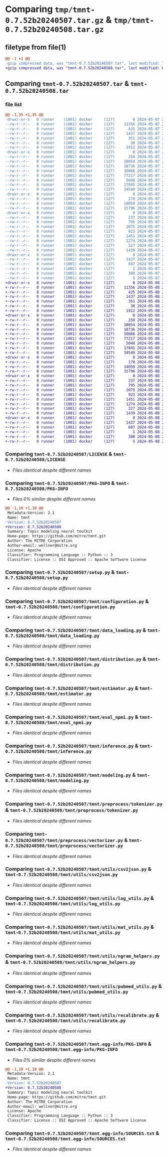 # Comparing `tmp/tmnt-0.7.52b20240507.tar.gz` & `tmp/tmnt-0.7.52b20240508.tar.gz`

## filetype from file(1)

```diff
@@ -1 +1 @@
-gzip compressed data, was "tmnt-0.7.52b20240507.tar", last modified: Tue May  7 23:04:51 2024, max compression
+gzip compressed data, was "tmnt-0.7.52b20240508.tar", last modified: Wed May  8 23:05:01 2024, max compression
```

## Comparing `tmnt-0.7.52b20240507.tar` & `tmnt-0.7.52b20240508.tar`

### file list

```diff
@@ -1,35 +1,35 @@
-drwxr-xr-x   0 runner    (1001) docker     (127)        0 2024-05-07 23:04:51.951288 tmnt-0.7.52b20240507/
--rw-r--r--   0 runner    (1001) docker     (127)    11356 2024-05-07 23:04:43.000000 tmnt-0.7.52b20240507/LICENSE
--rw-r--r--   0 runner    (1001) docker     (127)      425 2024-05-07 23:04:43.000000 tmnt-0.7.52b20240507/NOTICE
--rw-r--r--   0 runner    (1001) docker     (127)     1437 2024-05-07 23:04:51.951288 tmnt-0.7.52b20240507/PKG-INFO
--rw-r--r--   0 runner    (1001) docker     (127)      351 2024-05-07 23:04:43.000000 tmnt-0.7.52b20240507/README.md
--rw-r--r--   0 runner    (1001) docker     (127)       38 2024-05-07 23:04:51.951288 tmnt-0.7.52b20240507/setup.cfg
--rw-r--r--   0 runner    (1001) docker     (127)     1912 2024-05-07 23:04:43.000000 tmnt-0.7.52b20240507/setup.py
-drwxr-xr-x   0 runner    (1001) docker     (127)        0 2024-05-07 23:04:51.947288 tmnt-0.7.52b20240507/tmnt/
--rw-r--r--   0 runner    (1001) docker     (127)      250 2024-05-07 23:04:43.000000 tmnt-0.7.52b20240507/tmnt/__init__.py
--rw-r--r--   0 runner    (1001) docker     (127)    10054 2024-05-07 23:04:43.000000 tmnt-0.7.52b20240507/tmnt/configuration.py
--rw-r--r--   0 runner    (1001) docker     (127)    18736 2024-05-07 23:04:43.000000 tmnt-0.7.52b20240507/tmnt/data_loading.py
--rw-r--r--   0 runner    (1001) docker     (127)    10866 2024-05-07 23:04:43.000000 tmnt-0.7.52b20240507/tmnt/distribution.py
--rw-r--r--   0 runner    (1001) docker     (127)    77217 2024-05-07 23:04:43.000000 tmnt-0.7.52b20240507/tmnt/estimator.py
--rw-r--r--   0 runner    (1001) docker     (127)     5048 2024-05-07 23:04:43.000000 tmnt-0.7.52b20240507/tmnt/eval_npmi.py
--rw-r--r--   0 runner    (1001) docker     (127)    17845 2024-05-07 23:04:43.000000 tmnt-0.7.52b20240507/tmnt/inference.py
--rw-r--r--   0 runner    (1001) docker     (127)    34549 2024-05-07 23:04:43.000000 tmnt-0.7.52b20240507/tmnt/modeling.py
-drwxr-xr-x   0 runner    (1001) docker     (127)        0 2024-05-07 23:04:51.947288 tmnt-0.7.52b20240507/tmnt/preprocess/
--rw-r--r--   0 runner    (1001) docker     (127)      170 2024-05-07 23:04:43.000000 tmnt-0.7.52b20240507/tmnt/preprocess/__init__.py
--rw-r--r--   0 runner    (1001) docker     (127)    14050 2024-05-07 23:04:43.000000 tmnt-0.7.52b20240507/tmnt/preprocess/tokenizer.py
--rw-r--r--   0 runner    (1001) docker     (127)    15796 2024-05-07 23:04:43.000000 tmnt-0.7.52b20240507/tmnt/preprocess/vectorizer.py
-drwxr-xr-x   0 runner    (1001) docker     (127)        0 2024-05-07 23:04:51.951288 tmnt-0.7.52b20240507/tmnt/utils/
--rw-r--r--   0 runner    (1001) docker     (127)      237 2024-05-07 23:04:43.000000 tmnt-0.7.52b20240507/tmnt/utils/__init__.py
--rw-r--r--   0 runner    (1001) docker     (127)      795 2024-05-07 23:04:43.000000 tmnt-0.7.52b20240507/tmnt/utils/csv2json.py
--rw-r--r--   0 runner    (1001) docker     (127)     2075 2024-05-07 23:04:43.000000 tmnt-0.7.52b20240507/tmnt/utils/log_utils.py
--rw-r--r--   0 runner    (1001) docker     (127)      923 2024-05-07 23:04:43.000000 tmnt-0.7.52b20240507/tmnt/utils/mat_utils.py
--rw-r--r--   0 runner    (1001) docker     (127)     1451 2024-05-07 23:04:43.000000 tmnt-0.7.52b20240507/tmnt/utils/ngram_helpers.py
--rw-r--r--   0 runner    (1001) docker     (127)     1274 2024-05-07 23:04:43.000000 tmnt-0.7.52b20240507/tmnt/utils/pubmed_utils.py
--rw-r--r--   0 runner    (1001) docker     (127)      327 2024-05-07 23:04:43.000000 tmnt-0.7.52b20240507/tmnt/utils/random.py
--rw-r--r--   0 runner    (1001) docker     (127)     1439 2024-05-07 23:04:43.000000 tmnt-0.7.52b20240507/tmnt/utils/recalibrate.py
-drwxr-xr-x   0 runner    (1001) docker     (127)        0 2024-05-07 23:04:51.951288 tmnt-0.7.52b20240507/tmnt.egg-info/
--rw-r--r--   0 runner    (1001) docker     (127)     1437 2024-05-07 23:04:51.000000 tmnt-0.7.52b20240507/tmnt.egg-info/PKG-INFO
--rw-r--r--   0 runner    (1001) docker     (127)      607 2024-05-07 23:04:51.000000 tmnt-0.7.52b20240507/tmnt.egg-info/SOURCES.txt
--rw-r--r--   0 runner    (1001) docker     (127)        1 2024-05-07 23:04:51.000000 tmnt-0.7.52b20240507/tmnt.egg-info/dependency_links.txt
--rw-r--r--   0 runner    (1001) docker     (127)      300 2024-05-07 23:04:51.000000 tmnt-0.7.52b20240507/tmnt.egg-info/requires.txt
--rw-r--r--   0 runner    (1001) docker     (127)        5 2024-05-07 23:04:51.000000 tmnt-0.7.52b20240507/tmnt.egg-info/top_level.txt
+drwxr-xr-x   0 runner    (1001) docker     (127)        0 2024-05-08 23:05:01.473512 tmnt-0.7.52b20240508/
+-rw-r--r--   0 runner    (1001) docker     (127)    11356 2024-05-08 23:04:52.000000 tmnt-0.7.52b20240508/LICENSE
+-rw-r--r--   0 runner    (1001) docker     (127)      425 2024-05-08 23:04:52.000000 tmnt-0.7.52b20240508/NOTICE
+-rw-r--r--   0 runner    (1001) docker     (127)     1437 2024-05-08 23:05:01.473512 tmnt-0.7.52b20240508/PKG-INFO
+-rw-r--r--   0 runner    (1001) docker     (127)      351 2024-05-08 23:04:52.000000 tmnt-0.7.52b20240508/README.md
+-rw-r--r--   0 runner    (1001) docker     (127)       38 2024-05-08 23:05:01.473512 tmnt-0.7.52b20240508/setup.cfg
+-rw-r--r--   0 runner    (1001) docker     (127)     1912 2024-05-08 23:04:52.000000 tmnt-0.7.52b20240508/setup.py
+drwxr-xr-x   0 runner    (1001) docker     (127)        0 2024-05-08 23:05:01.469512 tmnt-0.7.52b20240508/tmnt/
+-rw-r--r--   0 runner    (1001) docker     (127)      250 2024-05-08 23:04:52.000000 tmnt-0.7.52b20240508/tmnt/__init__.py
+-rw-r--r--   0 runner    (1001) docker     (127)    10054 2024-05-08 23:04:52.000000 tmnt-0.7.52b20240508/tmnt/configuration.py
+-rw-r--r--   0 runner    (1001) docker     (127)    18736 2024-05-08 23:04:52.000000 tmnt-0.7.52b20240508/tmnt/data_loading.py
+-rw-r--r--   0 runner    (1001) docker     (127)    10866 2024-05-08 23:04:52.000000 tmnt-0.7.52b20240508/tmnt/distribution.py
+-rw-r--r--   0 runner    (1001) docker     (127)    77217 2024-05-08 23:04:52.000000 tmnt-0.7.52b20240508/tmnt/estimator.py
+-rw-r--r--   0 runner    (1001) docker     (127)     5048 2024-05-08 23:04:52.000000 tmnt-0.7.52b20240508/tmnt/eval_npmi.py
+-rw-r--r--   0 runner    (1001) docker     (127)    17845 2024-05-08 23:04:52.000000 tmnt-0.7.52b20240508/tmnt/inference.py
+-rw-r--r--   0 runner    (1001) docker     (127)    34549 2024-05-08 23:04:52.000000 tmnt-0.7.52b20240508/tmnt/modeling.py
+drwxr-xr-x   0 runner    (1001) docker     (127)        0 2024-05-08 23:05:01.473512 tmnt-0.7.52b20240508/tmnt/preprocess/
+-rw-r--r--   0 runner    (1001) docker     (127)      170 2024-05-08 23:04:52.000000 tmnt-0.7.52b20240508/tmnt/preprocess/__init__.py
+-rw-r--r--   0 runner    (1001) docker     (127)    14050 2024-05-08 23:04:52.000000 tmnt-0.7.52b20240508/tmnt/preprocess/tokenizer.py
+-rw-r--r--   0 runner    (1001) docker     (127)    15796 2024-05-08 23:04:52.000000 tmnt-0.7.52b20240508/tmnt/preprocess/vectorizer.py
+drwxr-xr-x   0 runner    (1001) docker     (127)        0 2024-05-08 23:05:01.473512 tmnt-0.7.52b20240508/tmnt/utils/
+-rw-r--r--   0 runner    (1001) docker     (127)      237 2024-05-08 23:04:52.000000 tmnt-0.7.52b20240508/tmnt/utils/__init__.py
+-rw-r--r--   0 runner    (1001) docker     (127)      795 2024-05-08 23:04:52.000000 tmnt-0.7.52b20240508/tmnt/utils/csv2json.py
+-rw-r--r--   0 runner    (1001) docker     (127)     2075 2024-05-08 23:04:52.000000 tmnt-0.7.52b20240508/tmnt/utils/log_utils.py
+-rw-r--r--   0 runner    (1001) docker     (127)      923 2024-05-08 23:04:52.000000 tmnt-0.7.52b20240508/tmnt/utils/mat_utils.py
+-rw-r--r--   0 runner    (1001) docker     (127)     1451 2024-05-08 23:04:52.000000 tmnt-0.7.52b20240508/tmnt/utils/ngram_helpers.py
+-rw-r--r--   0 runner    (1001) docker     (127)     1274 2024-05-08 23:04:52.000000 tmnt-0.7.52b20240508/tmnt/utils/pubmed_utils.py
+-rw-r--r--   0 runner    (1001) docker     (127)      327 2024-05-08 23:04:52.000000 tmnt-0.7.52b20240508/tmnt/utils/random.py
+-rw-r--r--   0 runner    (1001) docker     (127)     1439 2024-05-08 23:04:52.000000 tmnt-0.7.52b20240508/tmnt/utils/recalibrate.py
+drwxr-xr-x   0 runner    (1001) docker     (127)        0 2024-05-08 23:05:01.473512 tmnt-0.7.52b20240508/tmnt.egg-info/
+-rw-r--r--   0 runner    (1001) docker     (127)     1437 2024-05-08 23:05:01.000000 tmnt-0.7.52b20240508/tmnt.egg-info/PKG-INFO
+-rw-r--r--   0 runner    (1001) docker     (127)      607 2024-05-08 23:05:01.000000 tmnt-0.7.52b20240508/tmnt.egg-info/SOURCES.txt
+-rw-r--r--   0 runner    (1001) docker     (127)        1 2024-05-08 23:05:01.000000 tmnt-0.7.52b20240508/tmnt.egg-info/dependency_links.txt
+-rw-r--r--   0 runner    (1001) docker     (127)      300 2024-05-08 23:05:01.000000 tmnt-0.7.52b20240508/tmnt.egg-info/requires.txt
+-rw-r--r--   0 runner    (1001) docker     (127)        5 2024-05-08 23:05:01.000000 tmnt-0.7.52b20240508/tmnt.egg-info/top_level.txt
```

### Comparing `tmnt-0.7.52b20240507/LICENSE` & `tmnt-0.7.52b20240508/LICENSE`

 * *Files identical despite different names*

### Comparing `tmnt-0.7.52b20240507/PKG-INFO` & `tmnt-0.7.52b20240508/PKG-INFO`

 * *Files 0% similar despite different names*

```diff
@@ -1,10 +1,10 @@
 Metadata-Version: 2.1
 Name: tmnt
-Version: 0.7.52b20240507
+Version: 0.7.52b20240508
 Summary: Topic modeling neural toolkit
 Home-page: https://github.com/mitre/tmnt.git
 Author: The MITRE Corporation
 Author-email: wellner@mitre.org
 License: Apache
 Classifier: Programming Language :: Python :: 3
 Classifier: License :: OSI Approved :: Apache Software License
```

### Comparing `tmnt-0.7.52b20240507/setup.py` & `tmnt-0.7.52b20240508/setup.py`

 * *Files identical despite different names*

### Comparing `tmnt-0.7.52b20240507/tmnt/configuration.py` & `tmnt-0.7.52b20240508/tmnt/configuration.py`

 * *Files identical despite different names*

### Comparing `tmnt-0.7.52b20240507/tmnt/data_loading.py` & `tmnt-0.7.52b20240508/tmnt/data_loading.py`

 * *Files identical despite different names*

### Comparing `tmnt-0.7.52b20240507/tmnt/distribution.py` & `tmnt-0.7.52b20240508/tmnt/distribution.py`

 * *Files identical despite different names*

### Comparing `tmnt-0.7.52b20240507/tmnt/estimator.py` & `tmnt-0.7.52b20240508/tmnt/estimator.py`

 * *Files identical despite different names*

### Comparing `tmnt-0.7.52b20240507/tmnt/eval_npmi.py` & `tmnt-0.7.52b20240508/tmnt/eval_npmi.py`

 * *Files identical despite different names*

### Comparing `tmnt-0.7.52b20240507/tmnt/inference.py` & `tmnt-0.7.52b20240508/tmnt/inference.py`

 * *Files identical despite different names*

### Comparing `tmnt-0.7.52b20240507/tmnt/modeling.py` & `tmnt-0.7.52b20240508/tmnt/modeling.py`

 * *Files identical despite different names*

### Comparing `tmnt-0.7.52b20240507/tmnt/preprocess/tokenizer.py` & `tmnt-0.7.52b20240508/tmnt/preprocess/tokenizer.py`

 * *Files identical despite different names*

### Comparing `tmnt-0.7.52b20240507/tmnt/preprocess/vectorizer.py` & `tmnt-0.7.52b20240508/tmnt/preprocess/vectorizer.py`

 * *Files identical despite different names*

### Comparing `tmnt-0.7.52b20240507/tmnt/utils/csv2json.py` & `tmnt-0.7.52b20240508/tmnt/utils/csv2json.py`

 * *Files identical despite different names*

### Comparing `tmnt-0.7.52b20240507/tmnt/utils/log_utils.py` & `tmnt-0.7.52b20240508/tmnt/utils/log_utils.py`

 * *Files identical despite different names*

### Comparing `tmnt-0.7.52b20240507/tmnt/utils/mat_utils.py` & `tmnt-0.7.52b20240508/tmnt/utils/mat_utils.py`

 * *Files identical despite different names*

### Comparing `tmnt-0.7.52b20240507/tmnt/utils/ngram_helpers.py` & `tmnt-0.7.52b20240508/tmnt/utils/ngram_helpers.py`

 * *Files identical despite different names*

### Comparing `tmnt-0.7.52b20240507/tmnt/utils/pubmed_utils.py` & `tmnt-0.7.52b20240508/tmnt/utils/pubmed_utils.py`

 * *Files identical despite different names*

### Comparing `tmnt-0.7.52b20240507/tmnt/utils/recalibrate.py` & `tmnt-0.7.52b20240508/tmnt/utils/recalibrate.py`

 * *Files identical despite different names*

### Comparing `tmnt-0.7.52b20240507/tmnt.egg-info/PKG-INFO` & `tmnt-0.7.52b20240508/tmnt.egg-info/PKG-INFO`

 * *Files 0% similar despite different names*

```diff
@@ -1,10 +1,10 @@
 Metadata-Version: 2.1
 Name: tmnt
-Version: 0.7.52b20240507
+Version: 0.7.52b20240508
 Summary: Topic modeling neural toolkit
 Home-page: https://github.com/mitre/tmnt.git
 Author: The MITRE Corporation
 Author-email: wellner@mitre.org
 License: Apache
 Classifier: Programming Language :: Python :: 3
 Classifier: License :: OSI Approved :: Apache Software License
```

### Comparing `tmnt-0.7.52b20240507/tmnt.egg-info/SOURCES.txt` & `tmnt-0.7.52b20240508/tmnt.egg-info/SOURCES.txt`

 * *Files identical despite different names*

